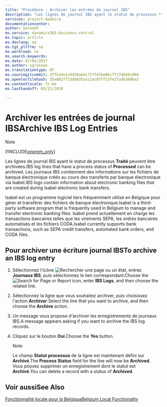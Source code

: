 ```yaml
---
title: "Procédure : Archiver les entrées de journal IBS"
description: "Les lignes de journal IBS ayant le statut de processus **Traité** peuvent être archivées. Les journaux IBS contiennent des informations sur les fichiers bancaires électroniques créés lors des transferts bancaires électroniques Isabel."
services: project-madeira
documentationcenter: 
author: SorenGP
ms.service: dynamics365-business-central
ms.topic: article
ms.devlang: na
ms.tgt_pltfrm: na
ms.workload: na
ms.search.keywords: 
ms.date: 07/01/2017
ms.author: sgroespe
ms.translationtype: HT
ms.sourcegitcommit: d7fb34e1c9428a64c71ff47be8bcff174649c00d
ms.openlocfilehash: 35a882ff23db02b1e12ac07ff237e2fadb304ba2
ms.contentlocale: fr-be
ms.lasthandoff: 03/22/2018

---
```

# <a name="archive-ibs-log-entries"></a><span data-ttu-id="adeb1-104">Archiver les entrées de journal IBS</span><span class="sxs-lookup"><span data-stu-id="adeb1-104">Archive IBS Log Entries</span></span>
> [!Note]
> [!INCLUDE[onprem_only](../../includes/onprem_only_md.md)]

<span data-ttu-id="adeb1-105">Les lignes de journal IBS ayant le statut de processus **Traité** peuvent être archivées.</span><span class="sxs-lookup"><span data-stu-id="adeb1-105">IBS log lines that have a process status of **Processed** can be archived.</span></span> <span data-ttu-id="adeb1-106">Les journaux IBS contiennent des informations sur les fichiers de banque électronique créés au cours des transferts par banque électronique via Isabel.</span><span class="sxs-lookup"><span data-stu-id="adeb1-106">IBS logs contain information about electronic banking files that are created during Isabel electronic bank transfers.</span></span>  

<span data-ttu-id="adeb1-107">Isabel est un programme logiciel tiers fréquemment utilisé en Belgique pour gérer et transférer des fichiers de banque électronique.</span><span class="sxs-lookup"><span data-stu-id="adeb1-107">Isabel is a third-party software program that is frequently used in Belgium to manage and transfer electronic banking files.</span></span> <span data-ttu-id="adeb1-108">Isabel prend actuellement en charge les transactions bancaires telles que les virements SEPA, les ordres bancaires automatisés et les fichiers CODA.</span><span class="sxs-lookup"><span data-stu-id="adeb1-108">Isabel currently supports bank transactions, such as SEPA credit transfers, automated bank orders, and CODA files.</span></span>  

## <a name="to-archive-an-ibs-log-entry"></a><span data-ttu-id="adeb1-109">Pour archiver une écriture journal IBS</span><span class="sxs-lookup"><span data-stu-id="adeb1-109">To archive an IBS log entry</span></span>  

1.  <span data-ttu-id="adeb1-110">Sélectionnez l'icône ![Rechercher une page ou un état](../../media/ui-search/search_small.png "icône Rechercher une page ou un état"), entrez **Journaux IBS**, puis sélectionnez le lien correspondant.</span><span class="sxs-lookup"><span data-stu-id="adeb1-110">Choose the ![Search for Page or Report](../../media/ui-search/search_small.png "Search for Page or Report icon") icon, enter **IBS Logs**, and then choose the related link.</span></span>  
2.  <span data-ttu-id="adeb1-111">Sélectionnez la ligne que vous souhaitez archiver, puis choisissez l'action **Archiver**.</span><span class="sxs-lookup"><span data-stu-id="adeb1-111">Select the line that you want to archive, and then choose the **Archive** action.</span></span>  
3.  <span data-ttu-id="adeb1-112">Un message vous propose d'archiver les enregistrements de journaux IBS.</span><span class="sxs-lookup"><span data-stu-id="adeb1-112">A message appears asking if you want to archive the IBS log records.</span></span>  
4.  <span data-ttu-id="adeb1-113">Cliquez sur le bouton **Oui**.</span><span class="sxs-lookup"><span data-stu-id="adeb1-113">Choose the **Yes** button.</span></span>  

    > [!NOTE]  
    >  <span data-ttu-id="adeb1-114">Le champ **Statut processus** de la ligne est maintenant défini sur **Archivé**.</span><span class="sxs-lookup"><span data-stu-id="adeb1-114">The **Process Status** field for the line will now be **Archived**.</span></span> <span data-ttu-id="adeb1-115">Vous pouvez supprimer un enregistrement dont le statut est **Archivé**.</span><span class="sxs-lookup"><span data-stu-id="adeb1-115">You can delete a record with a status of **Archived**.</span></span>  

## <a name="see-also"></a><span data-ttu-id="adeb1-116">Voir aussi</span><span class="sxs-lookup"><span data-stu-id="adeb1-116">See Also</span></span>  
[<span data-ttu-id="adeb1-117">Fonctionnalité locale pour la Belgique</span><span class="sxs-lookup"><span data-stu-id="adeb1-117">Belgium Local Functionality</span></span>](belgium-local-functionality.md)


